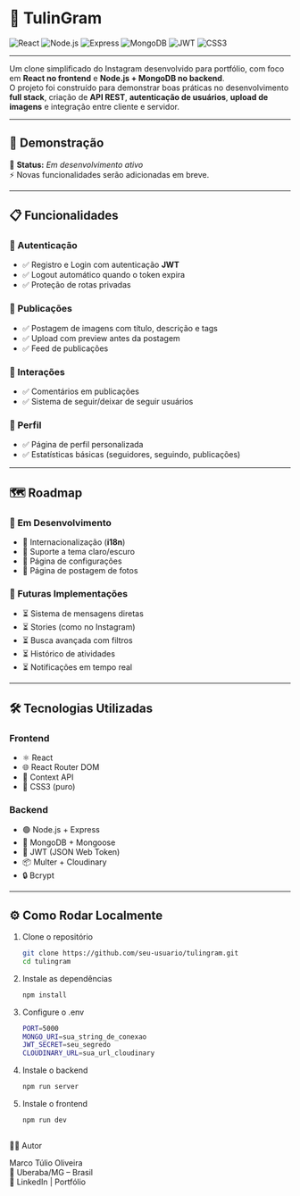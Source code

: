 # 📸 TulinGram  

![React](https://img.shields.io/badge/React-20232A?style=for-the-badge&logo=react&logoColor=61DAFB) 
![Node.js](https://img.shields.io/badge/Node.js-43853D?style=for-the-badge&logo=node.js&logoColor=white) 
![Express](https://img.shields.io/badge/Express.js-404D59?style=for-the-badge) 
![MongoDB](https://img.shields.io/badge/MongoDB-4EA94B?style=for-the-badge&logo=mongodb&logoColor=white) 
![JWT](https://img.shields.io/badge/JWT-black?style=for-the-badge&logo=JSON%20web%20tokens) 
![CSS3](https://img.shields.io/badge/CSS3-1572B6?style=for-the-badge&logo=css3&logoColor=white)  

---

Um clone simplificado do Instagram desenvolvido para portfólio, com foco em **React no frontend** e **Node.js + MongoDB no backend**.  
O projeto foi construído para demonstrar boas práticas no desenvolvimento **full stack**, criação de **API REST**, **autenticação de usuários**, **upload de imagens** e integração entre cliente e servidor.  

---

## 🚀 Demonstração  
📌 **Status:** _Em desenvolvimento ativo_  
⚡ Novas funcionalidades serão adicionadas em breve.  

---

## 📋 Funcionalidades  

### 🔐 Autenticação  
- ✅ Registro e Login com autenticação **JWT**
- ✅ Logout automático quando o token expira
- ✅ Proteção de rotas privadas  

### 📸 Publicações  
- ✅ Postagem de imagens com título, descrição e tags  
- ✅ Upload com preview antes da postagem  
- ✅ Feed de publicações  

### 💬 Interações  
- ✅ Comentários em publicações  
- ✅ Sistema de seguir/deixar de seguir usuários  

### 👤 Perfil  
- ✅ Página de perfil personalizada  
- ✅ Estatísticas básicas (seguidores, seguindo, publicações)  

---

## 🗺️ Roadmap  

### 🚧 Em Desenvolvimento   
- 🔄 Internacionalização (**i18n**)  
- 🔄 Suporte a tema claro/escuro
- 🔄 Página de configurações
- 🔄 Página de postagem de fotos

### 🔮 Futuras Implementações  
- ⏳ Sistema de mensagens diretas  
- ⏳ Stories (como no Instagram)  
- ⏳ Busca avançada com filtros  
- ⏳ Histórico de atividades
- ⏳ Notificações em tempo real 

---

## 🛠️ Tecnologias Utilizadas  

### Frontend  
- ⚛️ React  
- 🌐 React Router DOM  
- 🔔 Context API  
- 🎨 CSS3 (puro)  

### Backend  
- 🟢 Node.js + Express  
- 🍃 MongoDB + Mongoose  
- 🔐 JWT (JSON Web Token)  
- 📦 Multer + Cloudinary  
- 🔒 Bcrypt  

---

## ⚙️ Como Rodar Localmente  

1. Clone o repositório  
   ```bash
   git clone https://github.com/seu-usuario/tulingram.git
   cd tulingram
2. Instale as dependências 
   ```bash
   npm install
3. Configure o .env
   ```bash
   PORT=5000
   MONGO_URI=sua_string_de_conexao
   JWT_SECRET=seu_segredo
   CLOUDINARY_URL=sua_url_cloudinary
4. Instale o backend 
   ```bash
   npm run server
5. Instale o frontend  
   ```bash
   npm run dev
 
👨‍💻 Autor

Marco Túlio Oliveira  
📍 Uberaba/MG – Brasil  
🔗 LinkedIn
 | Portfólio
